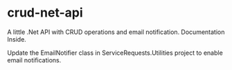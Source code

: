 # crud-net-api
A little .Net API with CRUD operations and email notification. Documentation Inside.

Update the EmailNotifier class in ServiceRequests.Utilities project to enable email notifications.
